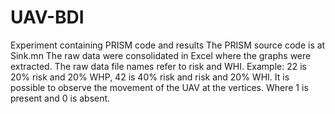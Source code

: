 # UAV-BDI
Experiment containing PRISM code and results
The PRISM source code is at Sink.mn
The raw data were consolidated in Excel where the graphs were extracted.
The raw data file names refer to risk and WHI. Example: 22 is 20% risk and 20% WHP, 42 is 40% risk and risk and 20% WHI. It is possible to observe the movement of the UAV at the vertices. Where 1 is present and 0 is absent.
